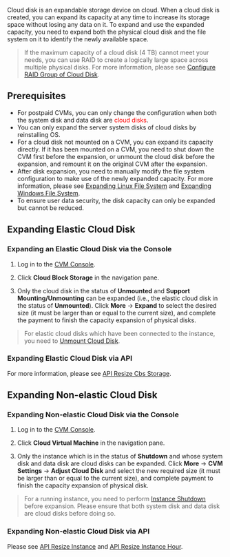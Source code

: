 Cloud disk is an expandable storage device on cloud. When a cloud disk is created, you can expand its capacity at any time to increase its storage space without losing any data on it. To expand and use the expanded capacity, you need to expand both the physical cloud disk and the file system on it to identify the newly available space.

> If the maximum capacity of a cloud disk (4 TB) cannot meet your needs, you can use RAID to create a logically large space across multiple physical disks. For more information, please see [Configure RAID Group of Cloud Disk](/document/product/362/2932).

## Prerequisites
- For postpaid CVMs, you can only change the configuration when both the system disk and data disk are <font color="red">cloud disks</font>.
- You can only expand the server system disks of cloud disks by reinstalling OS.
- For a cloud disk not mounted on a CVM, you can expand its capacity directly. If it has been mounted on a CVM, you need to shut down the CVM first before the expansion, or unmount the cloud disk before the expansion, and remount it on the original CVM after the expansion.
- After disk expansion, you need to manually modify the file system configuration to make use of the newly expanded capacity. For more information, please see [Expanding Linux File System](https://intl.cloud.tencent.com/document/product/362/6738) and [Expanding Windows File System](https://intl.cloud.tencent.com/document/product/362/6737).
- To ensure user data security, the disk capacity can only be expanded but cannot be reduced.

## Expanding Elastic Cloud Disk
### Expanding an Elastic Cloud Disk via the Console

1) Log in to the [CVM Console](https://console.cloud.tencent.com/cvm).

2) Click **Cloud Block Storage** in the navigation pane.

3) Only the cloud disk in the status of **Unmounted** and **Support Mounting/Unmounting** can be expanded (i.e., the elastic cloud disk in the status of **Unmounted**). Click **More** -> **Expand** to select the desired size (it must be larger than or equal to the current size), and complete the payment to finish the capacity expansion of physical disks.

> For elastic cloud disks which have been connected to the instance, you need to [Unmount Cloud Disk](https://cloud.tencent.com/document/product/362/6740).

### Expanding Elastic Cloud Disk via API
For more information, please see [API Resize Cbs Storage](https://intl.cloud.tencent.com/doc/api/364/2527).

## Expanding Non-elastic Cloud Disk
### Expanding Non-elastic Cloud Disk via the Console
1) Log in to the [CVM Console](https://console.cloud.tencent.com/cvm).

2) Click **Cloud Virtual Machine** in the navigation pane.

3) Only the instance which is in the status of **Shutdown** and whose system disk and data disk are cloud disks can be expanded. Click **More** -> **CVM Settings** -> **Adjust Cloud Disk** and select the new required size (it must be larger than or equal to the current size), and complete payment to finish the capacity expansion of physical disk.

> For a running instance, you need to perform [Instance Shutdown](/doc/product/213/4929) before expansion. Please ensure that both system disk and data disk are cloud disks before doing so.

### Expanding Non-elastic Cloud Disk via API
Please see [API Resize Instance](https://intl.cloud.tencent.com/doc/api/229/1306) and [API Resize Instance Hour](https://intl.cloud.tencent.com/doc/api/229/1344).


